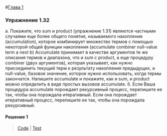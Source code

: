 #[Глава 1](../index.md#Глава-1-Построение-абстракций-с-помощью-процедур)

### Упражнение 1.32
а. Покажите, что sum и product (упражнение 1.31) являются частными случаями еще более общего понятия, называемого накопление (accumulation), которое комбинирует множество термов с помощью некоторой общей функции накопления (accumulate combiner null-value term a next b) Accumulate принимает в качестве аргументов те же описания термов и диапазона, что и sum с product, а еще процедуру combiner (двух аргументов), которая указывает, как нужно присоединить текущий терм к результату накопления предыдущих, и null-value, базовое значение, которое нужно использовать, когда термы закончатся. Напишите accumulate и покажите, как и sum, и product можно определить в виде простых вызовов accumulate.
б. Если Ваша процедура accumulate порождает рекурсивный процесс, перепишите ее так, чтобы она порождала итеративный. Если она порождает итеративный процесс, перепишите ее так, чтобы она порождала рекурсивный.

#### Решение 1
> [Code](../../src/chapter1/1.32.rkt) | [Test](../../test/chapter1/test-1.32.rkt)

